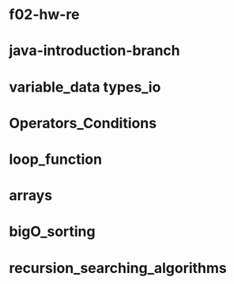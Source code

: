 # f02-hw-re

# java-introduction-branch

# variable_data types_io 

# Operators_Conditions

# loop_function

# arrays

# bigO_sorting

# recursion_searching_algorithms


